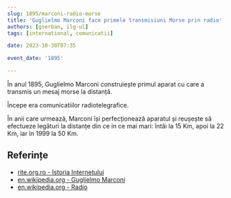 ```yaml
---
slug: 1895/marconi-radio-morse
title: 'Guglielmo Marconi face primele transmisiuni Morse prin radio'
authors: [gserban, ilg-ul]
tags: [international, comunicatii]

date: 2023-10-30T07:35

event_date: '1895'

---
```


În anul 1895, Guglielmo Marconi construiește primul aparat cu care a transmis
un mesaj morse la distanță.

<!-- truncate -->

Începe era comunicatiilor radiotelegrafice.

În anii care urmează, Marconi își perfecționează aparatul și reușește
să efectueze legături
la distanțe din ce in ce mai mari: întâi la 15 Km, apoi la 22 Km, iar
în 1999 la 50 Km.

## Referințe

- [rite.org.ro - Istoria Internetului](https://rite.org.ro/istoria-internetului/)
- [en.wikipedia.org - Guglielmo Marconi](https://en.wikipedia.org/wiki/Guglielmo_Marconi)
- [en.wikipedia.org - Radio](https://en.wikipedia.org/wiki/Radio#History)

